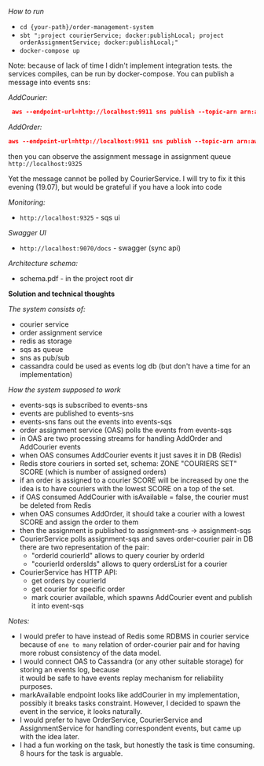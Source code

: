 *How to run*
- ```cd {your-path}/order-management-system```
- ```sbt ";project courierService; docker:publishLocal; project orderAssignmentService; docker:publishLocal;"```
- ```docker-compose up```

Note: because of lack of time I didn't implement integration tests.
the services compiles, can be run by docker-compose. You can publish a message into
events sns:

*AddCourier:*
```json
 aws --endpoint-url=http://localhost:9911 sns publish --topic-arn arn:aws:sns:eu-west-2:123450000001:events-topic --region eu-west-2 --message "{\"courierId\":\"z97261aa-2907-498e-aa24-3bce25590a46\",\"name\":\"first_courirer\",\"zone\":\"S\",\"isAvailable\":true}"  
```
*AddOrder:*
```json
aws --endpoint-url=http://localhost:9911 sns publish --topic-arn arn:aws:sns:eu-west-2:123450000001:events-topic --region eu-west-2 --message "{\"orderId\":\"s87261aa-2907-498e-aa24-3bce25590a46\",\"details\":\"Buy something\",\"zone\":\"S\",\"addedAt\":\"2021-07-18T10:22:10.170682Z\"}"
```
then you can observe the assignment message in assignment queue ```http://localhost:9325```

Yet the message cannot be polled by CourierService.
I will try to fix it this evening (19.07), but would be grateful if you have a look 
into code

*Monitoring:*
- ```http://localhost:9325``` - sqs ui
  
*Swagger UI*
- ```http://localhost:9070/docs``` - swagger (sync api)

*Architecture schema:*
- schema.pdf - in the project root dir

**Solution and technical thoughts**

*The system consists of:*

- courier service
- order assignment service
- redis as storage
- sqs as queue
- sns as pub/sub
- cassandra could be used as events log db (but don't have a time for an implementation)

*How the system supposed to work*

- events-sqs is subscribed to events-sns
- events are published to events-sns
- events-sns fans out the events into events-sqs
- order assignment service (OAS) polls the events from events-sqs
- in OAS are two processing streams for handling AddOrder and AddCourier events
- when OAS consumes AddCourier events it just saves it in DB (Redis)
- Redis store couriers in sorted set, schema: ZONE "COURIERS SET" SCORE (which is number of assigned orders)
- if an order is assigned to a courier SCORE will be increased by one
  the idea is to have couriers with the lowest SCORE on a top of the set.
- if OAS consumed AddCourier with isAvailable = false, the courier must be deleted from Redis
- when OAS consumes AddOrder, it should take a courier with a lowest SCORE and assign the order to them
- then the assignment is published to assignment-sns -> assignment-sqs
- CourierService polls assignment-sqs and saves order-courier pair in DB
  there are two representation of the pair:
   - "orderId courierId" allows to query courier by orderId 
   - "courierId ordersIds" allows to query ordersList for a courier
- CourierService has HTTP API:
   - get orders by courierId
   - get courier for specific order
   - mark courier available, which spawns AddCourier event and publish it into event-sqs
    
*Notes:* 
 - I would prefer to have instead of Redis some RDBMS in courier service because of `one to many` relation of order-courier
   pair and for having more robust consistency of the data model.
-  I would connect OAS to Cassandra (or any other suitable storage) for storing an events log, because  
  it would be safe to have events replay mechanism for reliability purposes.
- markAvailable endpoint looks like addCourier in my implementation, possibly it breaks tasks
  constraint. However, I decided to spawn the event in the service, it looks naturally.
- I would prefer to have OrderService, CourierService and AssignmentService for handling
  correspondent events, but came up with the idea later.
- I had a fun working on the task, but honestly the task is time consuming. 8 hours for the task is arguable.
   

     
  


